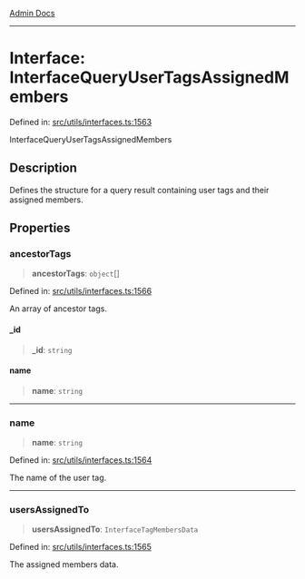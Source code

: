 [Admin Docs](/)

---

# Interface: InterfaceQueryUserTagsAssignedMembers

Defined in: [src/utils/interfaces.ts:1563](https://github.com/PalisadoesFoundation/talawa-admin/blob/main/src/utils/interfaces.ts#L1563)

InterfaceQueryUserTagsAssignedMembers

## Description

Defines the structure for a query result containing user tags and their assigned members.

## Properties

### ancestorTags

> **ancestorTags**: `object`[]

Defined in: [src/utils/interfaces.ts:1566](https://github.com/PalisadoesFoundation/talawa-admin/blob/main/src/utils/interfaces.ts#L1566)

An array of ancestor tags.

#### \_id

> **\_id**: `string`

#### name

> **name**: `string`

---

### name

> **name**: `string`

Defined in: [src/utils/interfaces.ts:1564](https://github.com/PalisadoesFoundation/talawa-admin/blob/main/src/utils/interfaces.ts#L1564)

The name of the user tag.

---

### usersAssignedTo

> **usersAssignedTo**: `InterfaceTagMembersData`

Defined in: [src/utils/interfaces.ts:1565](https://github.com/PalisadoesFoundation/talawa-admin/blob/main/src/utils/interfaces.ts#L1565)

The assigned members data.
